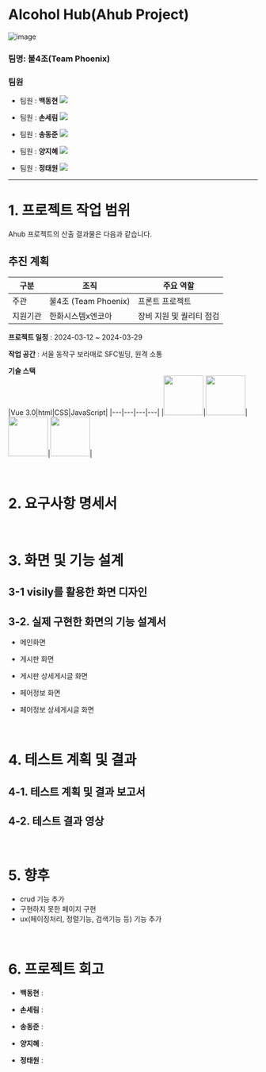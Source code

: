 # Alcohol Hub(Ahub Project)
![image](https://github.com/4jo-Phoenix/Alcohol_hub/assets/108782390/09e4c600-a088-4b1b-97d8-9f67b80e7e03)

### 팀명: 불4조(Team Phoenix)
### 팀원

- 팀원 : **백동현**
[<img src="https://img.shields.io/badge/Github-Link-181717?logo=Github">](https://github.com/dongh810)

- 팀원 : **손세림**
[<img src="https://img.shields.io/badge/Github-Link-181717?logo=Github">](https://github.com/bucky1005)

- 팀원 : **송동준**
[<img src="https://img.shields.io/badge/Github-Link-181717?logo=Github">](https://github.com/dongjunsong)

- 팀원 : **양지혜**
[<img src="https://img.shields.io/badge/Github-Link-181717?logo=Github">](https://github.com/Jihye1101)

- 팀원 : **정태원**
[<img src="https://img.shields.io/badge/Github-Link-181717?logo=Github">](https://github.com/t4e1)

---

# 1. 프로젝트 작업 범위

 Ahub 프로젝트의 산출 결과물은 다음과 같습니다.

## 추진 계획
| 구분 | 조직 | 주요 역할 |
| --- | --- | --- |
| 주관 | 불4조 (Team Phoenix) | 프론트 프로젝트 |
| 지원기관 | 한화시스템x엔코아 | 장비 지원 및 퀄리티 점검 |

**프로젝트 일정** : 2024-03-12 ~ 2024-03-29

**작업 공간** : 서울 동작구 보라매로 SFC빌딩, 원격 소통

**기술 스택**   
|Vue 3.0|html|CSS|JavaScript|
|---|---|---|---|
|<img src="https://github.com/beyond-sw-camp/be04-3rd-TeamPhoenix-ahub/blob/feature-post-check/img/Vue.png" height="80" />|<img src="https://github.com/beyond-sw-camp/be04-3rd-TeamPhoenix-ahub/blob/feature-post-check/img/css.png" height="80" />|<img src="https://github.com/beyond-sw-camp/be04-3rd-TeamPhoenix-ahub/blob/feature-post-check/img/html.png" height="80" />|<img src="https://github.com/beyond-sw-camp/be04-3rd-TeamPhoenix-ahub/blob/feature-post-check/img/js.png" height="80" />|


<br>

# 2. 요구사항 명세서







<br>

# 3. 화면 및 기능 설계

## 3-1 visily를 활용한 화면 디자인



## 3-2. 실제 구현한 화면의 기능 설계서
- 메인화면

- 게시판 화면

- 게시판 상세게시글 화면

- 페어정보 화면

- 페어정보 상세게시글 화면





<br>

# 4. 테스트 계획 및 결과

## 4-1. 테스트 계획 및 결과 보고서


## 4-2. 테스트 결과 영상




<br>

# 5. 향후

- crud 기능 추가
- 구현하지 못한 페이지 구현
- ux(페이징처리, 정렬기능, 검색기능 등) 기능 추가



<br>

# 6. 프로젝트 회고

- **백동현** :  

- **손세림** :  

- **송동준** : 

- **양지혜** : 

- **정태원** : 







